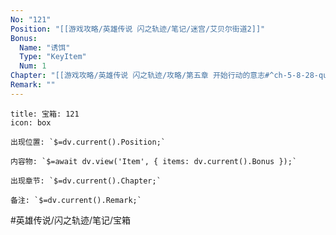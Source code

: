 ```yaml
---
No: "121"
Position: "[[游戏攻略/英雄传说 闪之轨迹/笔记/迷宫/艾贝尔街道2]]"
Bonus: 
  Name: "诱饵"
  Type: "KeyItem"
  Num: 1
Chapter: "[[游戏攻略/英雄传说 闪之轨迹/攻略/第五章 开始行动的意志#^ch-5-8-28-quest-02|第五章8/28]]"
Remark: ""
---
```

```ad-quote
title: 宝箱: 121
icon: box

出现位置: `$=dv.current().Position;`

内容物: `$=await dv.view('Item', { items: dv.current().Bonus });`

出现章节: `$=dv.current().Chapter;`

备注: `$=dv.current().Remark;`

```

#英雄传说/闪之轨迹/笔记/宝箱